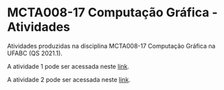 # MCTA008-17 Computação Gráfica - Atividades
Atividades produzidas na disciplina MCTA008-17 Computação Gráfica na UFABC (QS 2021.1).

A atividade 1 pode ser acessada neste [link](https://lucas-muniz.github.io/ComputacaoGrafica-abcgapps/spacebattle/).

A atividade 2 pode ser acessada neste [link](https://lucas-muniz.github.io/ComputacaoGrafica-abcgapps/threebodies/).

